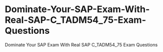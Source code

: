 # Dominate-Your-SAP-Exam-With-Real-SAP-C_TADM54_75-Exam-Questions
Dominate Your SAP Exam With Real SAP C_TADM54_75 Exam Questions
